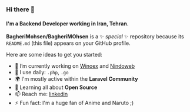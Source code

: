 ### Hi there 👋
#### I'm a Backend Developer working in Iran, Tehran.

**BagheriMohsen/BagheriMOhsen** is a ✨ _special_ ✨ repository because its `README.md` (this file) appears on your GitHub profile.

Here are some ideas to get you started:

- 🔭 I’m currently working on [Winoex](http://winoex.com/) and [Nindoweb](https://nindoweb.com/)
- 💅 I use daily: `.php`, `.go`
- 🌍 I'm mostly active within the **Laravel Community**
- 🌱 Learning all about **Open Source**
- 📫 Reach me: [linkedin](https://www.linkedin.com/in/mohsen-bagheri-6a0603165/)
- ⚡️ Fun fact: I'm a huge fan of Anime and Naruto ;)
